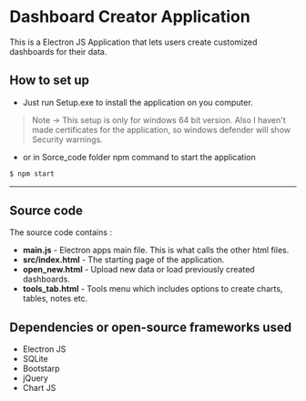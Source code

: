 # Dashboard Creator Application #
This is a Electron JS Application that lets users create customized dashboards for their data.
## How to set up ##
- Just run Setup.exe to install the application on you computer.
> Note -> This setup is only for windows 64 bit version. Also I haven't made certificates for the application, so windows defender will show Security warnings.
- or in Sorce_code folder npm command to start the application
```sh
$ npm start
```
------
## Source code ##
The source code contains :
- __main.js__ - Electron apps main file. This is what calls the other html files.
- __src/index.html__ - The starting page of the application.
- __open_new.html__ - Upload new data or load previously created dashboards.
- __tools_tab.html__ - Tools menu which includes options to create charts, tables, notes etc.

## Dependencies or  open-source frameworks used ##
- Electron JS
- SQLite
- Bootstarp
- jQuery
- Chart JS